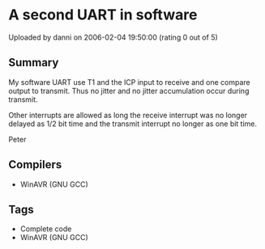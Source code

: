 # A second UART in software

Uploaded by danni on 2006-02-04 19:50:00 (rating 0 out of 5)

## Summary

My software UART use T1 and the ICP input to receive and one compare output to transmit. Thus no jitter and no jitter accumulation occur during transmit.


Other interrupts are allowed as long the receive interrupt was no longer delayed as 1/2 bit time and the transmit interrupt no longer as one bit time.


Peter

## Compilers

- WinAVR (GNU GCC)

## Tags

- Complete code
- WinAVR (GNU GCC)

